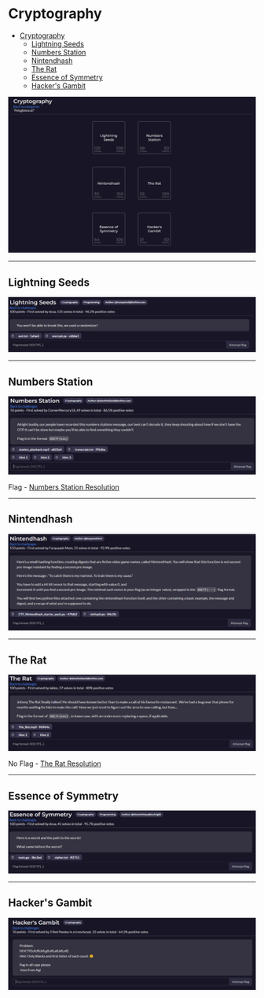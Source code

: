 # Cryptography
- [Cryptography](#cryptography)
  - [Lightning Seeds](#lightning-seeds)
  - [Numbers Station](#numbers-station)
  - [Nintendhash](#nintendhash)
  - [The Rat](#the-rat)
  - [Essence of Symmetry](#essence-of-symmetry)
  - [Hacker's Gambit](#hackers-gambit)

![Challenges](images/image_001.png)

---

## Lightning Seeds

![Challenge](images/image_002.png)

---

## Numbers Station

![Challenge](images/image_003.png)

Flag - [Numbers Station Resolution](Numbers_Station/README.md)

---

## Nintendhash

![Challenge](images/image_004.png)

---

## The Rat

![Challenge](images/image_005.png)

No Flag - [The Rat Resolution](The_Rat/README.md)

---

## Essence of Symmetry

![Challenge](images/image_006.png)

---

## Hacker's Gambit

![Challenge](images/image_007.png)
